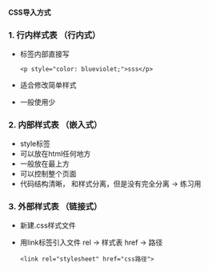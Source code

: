 #### CSS导入方式

### 1. 行内样式表 （行内式）
+ 标签内部直接写
  
      <p style="color: blueviolet;">sss</p>
+ 适合修改简单样式
+ 一般使用少


### 2. 内部样式表 （嵌入式）
+ style标签
+ 可以放在html任何地方
+ 一般放在最上方
+ 可以控制整个页面
+ 代码结构清晰， 和样式分离，但是没有完全分离 -> 练习用

### 3. 外部样式表 （链接式）
+ 新建.css样式文件
+ 用link标签引入文件 rel -> 样式表 href -> 路径

      <link rel="stylesheet" href="css路径">
